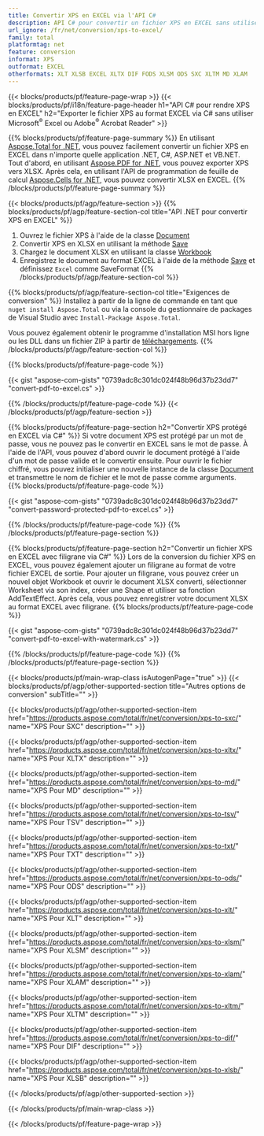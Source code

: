```yaml
---
title: Convertir XPS en EXCEL via l'API C#
description: API C# pour convertir un fichier XPS en EXCEL sans utiliser Microsoft Excel ou Adobe Reader
url_ignore: /fr/net/conversion/xps-to-excel/
family: total
platformtag: net
feature: conversion
informat: XPS
outformat: EXCEL
otherformats: XLT XLSB EXCEL XLTX DIF FODS XLSM ODS SXC XLTM MD XLAM
---
```

{{< blocks/products/pf/feature-page-wrap >}}
{{< blocks/products/pf/i18n/feature-page-header h1="API C# pour rendre XPS en EXCEL" h2="Exporter le fichier XPS au format EXCEL via C# sans utiliser Microsoft<sup>&reg;</sup> Excel ou Adobe<sup>&reg;</sup> Acrobat Reader" >}}

{{% blocks/products/pf/feature-page-summary %}}
En utilisant [Aspose.Total for .NET](https://products.aspose.com/total/net/), vous pouvez facilement convertir un fichier XPS en EXCEL dans n'importe quelle application .NET, C#, ASP.NET et VB.NET. Tout d'abord, en utilisant [Aspose.PDF for .NET](https://products.aspose.com/pdf/net/), vous pouvez exporter XPS vers XLSX. Après cela, en utilisant l'API de programmation de feuille de calcul [Aspose.Cells for .NET](https://products.aspose.com/cells/net/), vous pouvez convertir XLSX en EXCEL.
{{% /blocks/products/pf/feature-page-summary  %}}

{{< blocks/products/pf/agp/feature-section >}}
{{% blocks/products/pf/agp/feature-section-col title="API .NET pour convertir XPS en EXCEL" %}}
1. Ouvrez le fichier XPS à l'aide de la classe [Document](https://reference.aspose.com/pdf/net/aspose.pdf/document)
2. Convertir XPS en XLSX en utilisant la méthode [Save](https://reference.aspose.com/pdf/net/aspose.pdf.document/save/methods/5)
3. Chargez le document XLSX en utilisant la classe [Workbook](https://reference.aspose.com/cells/net/aspose.cells/workbook)
4. Enregistrez le document au format EXCEL à l'aide de la méthode [Save](https://reference.aspose.com/cells/net/aspose.cells.workbook/save/methods/4) et définissez `Excel` comme SaveFormat
{{% /blocks/products/pf/agp/feature-section-col %}}

{{% blocks/products/pf/agp/feature-section-col title="Exigences de conversion" %}}
Installez à partir de la ligne de commande en tant que ```nuget install Aspose.Total``` ou via la console du gestionnaire de packages de Visual Studio avec ```Install-Package Aspose.Total```.

Vous pouvez également obtenir le programme d'installation MSI hors ligne ou les DLL dans un fichier ZIP à partir de [téléchargements](https://downloads.aspose.com/total/net).
{{% /blocks/products/pf/agp/feature-section-col %}}

{{% blocks/products/pf/feature-page-code %}}

{{< gist "aspose-com-gists" "0739adc8c301dc024f48b96d37b23dd7" "convert-pdf-to-excel.cs" >}}


{{% /blocks/products/pf/feature-page-code %}}
{{< /blocks/products/pf/agp/feature-section >}}

{{% blocks/products/pf/feature-page-section  h2="Convertir XPS protégé en EXCEL via C#" %}}
Si votre document XPS est protégé par un mot de passe, vous ne pouvez pas le convertir en EXCEL sans le mot de passe. À l'aide de l'API, vous pouvez d'abord ouvrir le document protégé à l'aide d'un mot de passe valide et le convertir ensuite. Pour ouvrir le fichier chiffré, vous pouvez initialiser une nouvelle instance de la classe [Document](https://reference.aspose.com/pdf/net/aspose.pdf/document) et transmettre le nom de fichier et le mot de passe comme arguments.  
{{% blocks/products/pf/feature-page-code %}}

{{< gist "aspose-com-gists" "0739adc8c301dc024f48b96d37b23dd7" "convert-password-protected-pdf-to-excel.cs" >}}

{{% /blocks/products/pf/feature-page-code  %}}
{{% /blocks/products/pf/feature-page-section %}}

{{% blocks/products/pf/feature-page-section  h2="Convertir un fichier XPS en EXCEL avec filigrane via C#" %}}
Lors de la conversion du fichier XPS en EXCEL, vous pouvez également ajouter un filigrane au format de votre fichier EXCEL de sortie. Pour ajouter un filigrane, vous pouvez créer un nouvel objet Workbook et ouvrir le document XLSX converti, sélectionner Worksheet via son index, créer une Shape et utiliser sa fonction AddTextEffect. Après cela, vous pouvez enregistrer votre document XLSX au format EXCEL avec filigrane. 
{{% blocks/products/pf/feature-page-code %}}

{{< gist "aspose-com-gists" "0739adc8c301dc024f48b96d37b23dd7" "convert-pdf-to-excel-with-watermark.cs" >}}

{{% /blocks/products/pf/feature-page-code  %}}
{{% /blocks/products/pf/feature-page-section %}}

{{< blocks/products/pf/main-wrap-class isAutogenPage="true" >}}
{{< blocks/products/pf/agp/other-supported-section title="Autres options de conversion" subTitle="" >}}

{{< blocks/products/pf/agp/other-supported-section-item href="https://products.aspose.com/total/fr/net/conversion/xps-to-sxc/" name="XPS Pour SXC" description="" >}}

{{< blocks/products/pf/agp/other-supported-section-item href="https://products.aspose.com/total/fr/net/conversion/xps-to-xltx/" name="XPS Pour XLTX" description="" >}}

{{< blocks/products/pf/agp/other-supported-section-item href="https://products.aspose.com/total/fr/net/conversion/xps-to-md/" name="XPS Pour MD" description="" >}}

{{< blocks/products/pf/agp/other-supported-section-item href="https://products.aspose.com/total/fr/net/conversion/xps-to-tsv/" name="XPS Pour TSV" description="" >}}

{{< blocks/products/pf/agp/other-supported-section-item href="https://products.aspose.com/total/fr/net/conversion/xps-to-txt/" name="XPS Pour TXT" description="" >}}

{{< blocks/products/pf/agp/other-supported-section-item href="https://products.aspose.com/total/fr/net/conversion/xps-to-ods/" name="XPS Pour ODS" description="" >}}

{{< blocks/products/pf/agp/other-supported-section-item href="https://products.aspose.com/total/fr/net/conversion/xps-to-xlt/" name="XPS Pour XLT" description="" >}}

{{< blocks/products/pf/agp/other-supported-section-item href="https://products.aspose.com/total/fr/net/conversion/xps-to-xlsm/" name="XPS Pour XLSM" description="" >}}

{{< blocks/products/pf/agp/other-supported-section-item href="https://products.aspose.com/total/fr/net/conversion/xps-to-xlam/" name="XPS Pour XLAM" description="" >}}

{{< blocks/products/pf/agp/other-supported-section-item href="https://products.aspose.com/total/fr/net/conversion/xps-to-xltm/" name="XPS Pour XLTM" description="" >}}

{{< blocks/products/pf/agp/other-supported-section-item href="https://products.aspose.com/total/fr/net/conversion/xps-to-dif/" name="XPS Pour DIF" description="" >}}

{{< blocks/products/pf/agp/other-supported-section-item href="https://products.aspose.com/total/fr/net/conversion/xps-to-xlsb/" name="XPS Pour XLSB" description="" >}}



{{< /blocks/products/pf/agp/other-supported-section >}}

{{< /blocks/products/pf/main-wrap-class >}}

{{< /blocks/products/pf/feature-page-wrap >}}